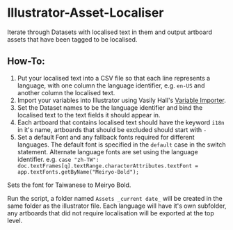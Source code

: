 # Illustrator-Asset-Localiser
Iterate through Datasets with localised text in them and output artboard assets that have been tagged to be localised.

## How-To:
1. Put your localised text into a CSV file so that each line represents a language, with one column the language identifier, e.g. `en-US` and another column the localised text.
2. Import your variables into Illustrator using Vasily Hall's [Variable Importer](https://github.com/Silly-V/Adobe-Illustrator/blob/master/Variable%20Importer/VariableImporter.jsx).
3. Set the Dataset names to be the language identifier and bind the localised text to the text fields it should appear in.
2. Each artboard that contains localised text should have the keyword `i18n` in it's name, artboards that should be excluded should start with `-`
3. Set a default Font and any fallback fonts required for different languages. The default font is specified in the `default` case in the switch statement. Alternate language fonts are set using the language identifier.
e.g.
 `case "zh-TW":
          doc.textFrames[q].textRange.characterAttributes.textFont = app.textFonts.getByName("Meiryo-Bold");`

Sets the font for Taiwanese to Meiryo Bold.

Run the script, a folder named `Assets _current date_` will be created in the same folder as the illustrator file. Each language will have it's own subfolder, any artboards that did not require localisation will be exported at the top level.
